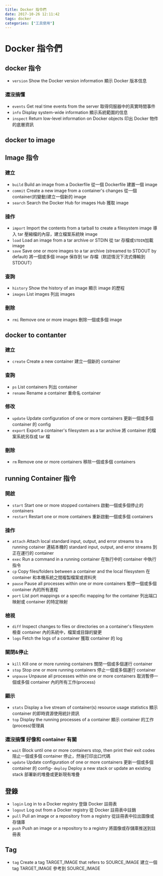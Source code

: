 ```yaml
---
title: Docker 指令們
date: 2017-10-26 12:11:42
tags: docker
categories: ["工具使用"]
---
```


# Docker 指令們

## docker 指令

- `version`
  Show the Docker version information
  顯示 Docker 版本信息

### 還沒搞懂

- `events`
  Get real time events from the server
  取得伺服器中的真實時間事件
- `info`
  Display system-wide information
  顯示系統範圍的信息
- `inspect`
  Return low-level information on Docker objects
  印出 Docker 物件的底層資訊

## docker to image

## Image 指令

### 建立

- `build`
  Build an image from a Dockerfile
  從一個 Dockerfile 建置一個 image
- `commit`
  Create a new image from a container's changes
  從一個 container(的變動)建立一個新的 image
- `search`
  Search the Docker Hub for images
  Hub 獲取 image

### 操作

- `import`
  Import the contents from a tarball to create a filesystem image
  導入 tar 壓縮檔的內容，建立檔案系統映 image
- `load`
  Load an image from a tar archive or STDIN
  從 tar 存檔或`STDIN`加載 image
- `save`
  Save one or more images to a tar archive (streamed to STDOUT by default)
  將一個或多個 image 保存到 tar 存檔（默認情況下流式傳輸到 STDOUT）

### 查詢

- `history`
  Show the history of an image
  顯示 image 的歷程
- `images`
  List images
  列出 images

### 刪除

- `rmi`
  Remove one or more images
  刪除一個或多個 image

## docker to contanter

### 建立

- `create`
  Create a new container
  建立一個新的 container

### 查詢

- `ps`
  List containers
  列出 container
- `rename`
  Rename a container
  重命名 container

### 修改

- `update`
  Update configuration of one or more containers
  更新一個或多個 container 的 config
- `export`
  Export a container's filesystem as a tar archive
  將 container 的檔案系統另存成 tar 檔

### 刪除

- `rm`
  Remove one or more containers
  移除一個或多個 containers

## running Container 指令

### 開啟

- `start`
  Start one or more stopped containers
  啟動一個或多個停止的 containers
- `restart`
  Restart one or more containers
  重新啟動一個或多個 containers

### 操作

- `attach`
  Attach local standard input, output, and error streams to a running cotainer
  連結本機的 standard input, output, and error streams 到正在運行的 container
- `exec`
  Run a command in a running container
  在執行中的 container 中執行指令
- `cp`
  Copy files/folders between a container and the local filesystem
  在 container 和本機系統之間複製檔案或資料夾
- `pause`
  Pause all processes within one or more containers
  暫停一個或多個 container 內的所有進程
- `port`
  List port mappings or a specific mapping for the container
  列出端口映射或 container 的特定映射

### 檢視

- `diff`
  Inspect changes to files or directories on a container's filesystem
  檢查 container 內的系統中，檔案或目錄的變更
- `logs`
  Fetch the logs of a container
  獲取 container 的 log

### 關閉&停止

- `kill`
  Kill one or more running containers
  關閉一個或多個運行 container
- `stop`
  Stop one or more running containers
  停止一個或多個運行 container
- `unpause`
  Unpause all processes within one or more containers
  取消暫停一個或多個 container 內的所有工作(process)

### 顯示

- `stats`
  Display a live stream of container(s) resource usage statistics
  顯示 container 的即時資源使用統計資訊
- `top`
  Display the running processes of a container
  顯示 container 的工作(process)管理員

### 還沒搞懂 好像和 container 有關

- `wait`
  Block until one or more containers stop, then print their exit codes
  阻止一個或多個 container 停止，然後打印出口代碼
- `update`
  Update configuration of one or more containers
  更新一個或多個 container 的 config- `deploy`
  Deploy a new stack or update an existing stack
  部署新的堆疊或更新現有堆疊

## 登錄

- `login`
  Log in to a Docker registry
  登錄 Docker 註冊表
- `logout`
  Log out from a Docker registry
  從 Docker 註冊表中註銷
- `pull`
  Pull an image or a repository from a registry
  從註冊表中拉出圖像或存儲庫
- `push`
  Push an image or a repository to a registry
  將圖像或存儲庫推送到註冊表

## Tag

- `tag`
  Create a tag TARGET_IMAGE that refers to SOURCE_IMAGE
  建立一個 tag TARGET_IMAGE 參考到 SOURCE_IMAGE
